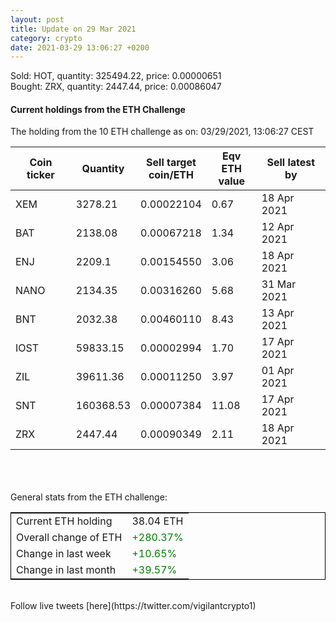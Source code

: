 ```yaml
---
layout: post
title: Update on 29 Mar 2021
category: crypto
date: 2021-03-29 13:06:27 +0200
---
```

<!-- Global site tag (gtag.js) - Google Analytics -->
<script async src="https://www.googletagmanager.com/gtag/js?id=UA-103831149-5"></script>
<script>
  window.dataLayer = window.dataLayer || [];
  function gtag(){dataLayer.push(arguments);}
  gtag('js', new Date());

  gtag('config', 'UA-103831149-5');
</script>
Sold: HOT, quantity:    325494.22, price:   0.00000651<br>Bought: ZRX, quantity:      2447.44, price:   0.00086047<br>

#### Current holdings from the ETH Challenge

The holding from the 10 ETH challenge as on: 03/29/2021, 13:06:27 CEST

|Coin ticker|Quantity|Sell target<br>coin/ETH|Eqv ETH<br>value|Sell latest by|
|-----------|--------|-----------|-----------|--------------|
XEM|3278.21|  0.00022104|0.67|18 Apr 2021|
BAT|2138.08|  0.00067218|1.34|12 Apr 2021|
ENJ|2209.1|  0.00154550|3.06|18 Apr 2021|
NANO|2134.35|  0.00316260|5.68|31 Mar 2021|
BNT|2032.38|  0.00460110|8.43|13 Apr 2021|
IOST|59833.15|  0.00002994|1.70|17 Apr 2021|
ZIL|39611.36|  0.00011250|3.97|01 Apr 2021|
SNT|160368.53|  0.00007384|11.08|17 Apr 2021|
ZRX|2447.44|  0.00090349|2.11|18 Apr 2021|

<br>
<br>
<br>
General stats from the ETH challenge:

<table style="border:1px solid black;margin-left:auto;margin-right:auto;">
	<tbody>
	<tr>
		<td>Current ETH holding</td>
		<td>     38.04 ETH</td>
	</tr>
	<tr>
		<td>Overall change of ETH</td>
		<td><font color="green">+280.37%</font></td>
	</tr>
	<tr>
		<td>Change in last week</td>
		<td><font color="green">+10.65%</font></td>
	</tr>
	<tr>
		<td>Change in last month</td>
		<td><font color="green">+39.57%</font></td>
	</tr>
	</tbody>
</table>

<br>
Follow live tweets [here](https://twitter.com/vigilantcrypto1)
<br>
<br>